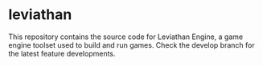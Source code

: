 # leviathan

This repository contains the source code for Leviathan Engine, a game engine toolset used to build and run games. Check the develop branch for the latest feature developments.
